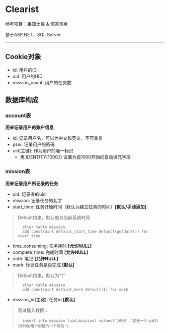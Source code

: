 # Clearist
参考项目：番茄土豆 & 滴答清单

基于ASP.NET、SQL Server
***
## Cookie对象
* id: 用户的ID
* uid: 用户的UID
* mission_count: 用户的任务数

## 数据库构成

### account表

**用来记录用户的账户信息**

* id: 记录用户名，可以为中文和英文，不可重复
* psw: 记录用户的密码
* uid(主键): 作为用户的唯一标识
	* 用 IDENTITY(1000,1) 设置为自1000开始的自动填充字段

### mission表

**用来记录用户所记录的任务**

* uid: 记录者的uid
* mission: 记录任务的名字
* start_time: 任务开始时间（默认为建立任务的时间）**[默认/手动添加]**
> Default约束，默认值为当前系统时间
>
>		alter table mission
>		add constraint defalut_start_time default(getdate()) for start_time

* time_consuming: 任务耗时 **[允许NULL]**
* complete_time: 完成时间 **[允许NULL]**
* note: 笔记 **[允许NULL]**
* mark: 标记任务是否完成 **[默认]**
> Default约束，默认为“1”
>
>		alter table mission
>		add constraint defalut_mark default(1) for mark

* mission_id(主键): 任务id **[默认]**

> 测试插入数据：
>
> 		insert into mission (uid,mission) values('1000','这是一个uid为1000的用户创建的一个项目')






